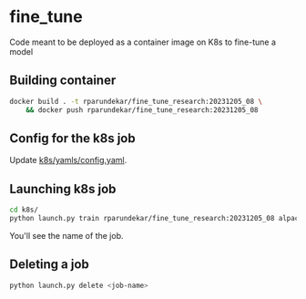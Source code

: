 # fine_tune
Code meant to be deployed as a container image on K8s to fine-tune a model

## Building container
```sh
docker build . -t rparundekar/fine_tune_research:20231205_08 \
    && docker push rparundekar/fine_tune_research:20231205_08
```
## Config for the k8s job
Update [k8s/yamls/config.yaml](k8s/yamls/config.yaml).

## Launching k8s job
```sh
cd k8s/
python launch.py train rparundekar/fine_tune_research:20231205_08 alpaca_peft.yaml
```
You'll see the name of the job. 

## Deleting a job
```sh
python launch.py delete <job-name>
```